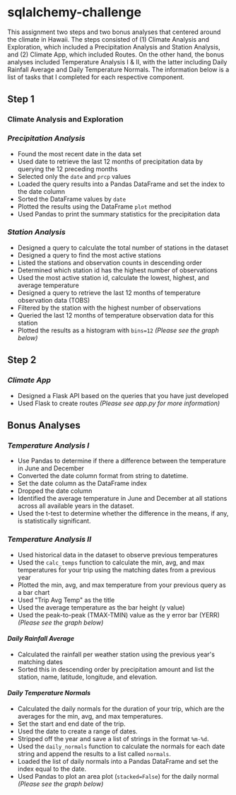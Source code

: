 # sqlalchemy-challenge

This assignment two steps and two bonus analyses that centered around the climate in Hawaii. The steps consisted of (1) Climate Analysis and Exploration, which included a Precipitation Analysis and Station Analysis, and (2) Climate App, which included Routes. On the other hand, the bonus analyses included Temperature Analysis I & II, with the latter including Daily Rainfall Average and Daily Temperature Normals. The information below is a list of tasks that I completed for each respective component.

## Step 1

### Climate Analysis and Exploration

### *Precipitation Analysis*

* Found the most recent date in the data set
* Used date to retrieve the last 12 months of precipitation data by querying the 12 preceding months
* Selected only the `date` and `prcp` values
* Loaded the query results into a Pandas DataFrame and set the index to the date column
* Sorted the DataFrame values by `date`
* Plotted the results using the DataFrame `plot` method
* Used Pandas to print the summary statistics for the precipitation data

### *Station Analysis*

* Designed a query to calculate the total number of stations in the dataset
* Designed a query to find the most active stations
* Listed the stations and observation counts in descending order
* Determined which station id has the highest number of observations
* Used the most active station id, calculate the lowest, highest, and average temperature
* Designed a query to retrieve the last 12 months of temperature observation data (TOBS)
* Filtered by the station with the highest number of observations
* Queried the last 12 months of temperature observation data for this station
* Plotted the results as a histogram with `bins=12` *(Please see the graph below)*

## Step 2 

### *Climate App*

* Designed a Flask API based on the queries that you have just developed
* Used Flask to create routes *(Please see app.py for more information)*

## Bonus Analyses

### *Temperature Analysis I*

* Use Pandas to determine if there a difference between the temperature in June and December
* Converted the date column format from string to datetime.
* Set the date column as the DataFrame index
* Dropped the date column
* Identified the average temperature in June and December at all stations across all available years in the dataset. 
* Used the t-test to determine whether the difference in the means, if any, is statistically significant. 

### *Temperature Analysis II*

* Used historical data in the dataset to observe previous temperatures
* Used the `calc_temps` function to calculate the min, avg, and max temperatures for your trip using the matching dates from a previous year
* Plotted the min, avg, and max temperature from your previous query as a bar chart
* Used "Trip Avg Temp" as the title
* Used the average temperature as the bar height (y value)
* Used the peak-to-peak (TMAX-TMIN) value as the y error bar (YERR) *(Please see the graph below)*

#### *Daily Rainfall Average*

* Calculated the rainfall per weather station using the previous year's matching dates
* Sorted this in descending order by precipitation amount and list the station, name, latitude, longitude, and elevation.

#### *Daily Temperature Normals*

* Calculated the daily normals for the duration of your trip, which are the averages for the min, avg, and max temperatures. 
* Set the start and end date of the trip.
* Used the date to create a range of dates.
* Stripped off the year and save a list of strings in the format `%m-%d`.
* Used the `daily_normals` function to calculate the normals for each date string and append the results to a list called `normals`.
* Loaded the list of daily normals into a Pandas DataFrame and set the index equal to the date.
* Used Pandas to plot an area plot (`stacked=False`) for the daily normal *(Please see the graph below)*
